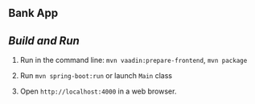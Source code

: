 Bank App
-------------

*Build and Run*
-------------
1. Run in the command line:
   `mvn vaadin:prepare-frontend`, `mvn package`
   
2. Run `mvn spring-boot:run` or launch `Main` class

3. Open `http://localhost:4000` in a web browser.
